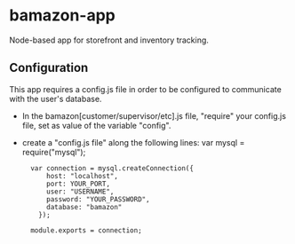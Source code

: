 # bamazon-app
Node-based app for storefront and inventory tracking.
## Configuration
This app requires a config.js file in order to be configured to communicate with the user's database.
* In the bamazon[customer/supervisor/etc].js file, "require" your config.js file, set as value of the variable "config".
* create a "config.js file" along the following lines:
        var mysql = require("mysql");

        var connection = mysql.createConnection({
            host: "localhost",
            port: YOUR_PORT,
            user: "USERNAME",
            password: "YOUR_PASSWORD",
            database: "bamazon"
          });

        module.exports = connection;
